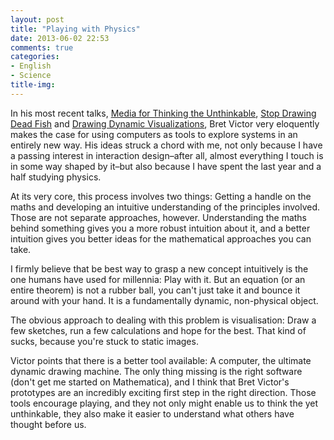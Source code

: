 ```yaml
---
layout: post
title: "Playing with Physics"
date: 2013-06-02 22:53
comments: true
categories: 
- English
- Science
title-img:
---
```

In his most recent talks, [Media for Thinking the Unthinkable]( http://vimeo.com/67076984 ), [Stop Drawing Dead Fish]( http://vimeo.com/64895205 ) and [Drawing Dynamic Visualizations]( http://vimeo.com/64895205 ), Bret Victor very eloquently makes the case for using computers as tools to explore systems in an entirely new way. His ideas struck a chord with me, not only because I have a passing interest in interaction design–after all, almost everything I touch is in some way shaped by it–but also because I have spent the last year and a half studying physics. 

At its very core, this process involves two things: Getting a handle on the maths and developing an intuitive understanding of the principles involved. Those are not separate approaches, however. Understanding the maths behind something gives you a more robust intuition about it, and a better intuition gives you better ideas for the mathematical approaches you can take. 

I firmly believe that be best way to grasp a new concept intuitively is the one humans have used for millennia: Play with it. But an equation (or an entire theorem) is not a rubber ball, you can't just take it and bounce it around with your hand. It is a fundamentally dynamic, non-physical object. 

The obvious approach to dealing with this problem is visualisation: Draw a few sketches, run a few calculations and hope for the best. That kind of sucks, because you're stuck to static images. 

Victor points that there is a better tool available: A computer, the ultimate dynamic drawing machine. The only thing missing is the right software (don't get me started on Mathematica), and I think that Bret Victor's prototypes are an incredibly exciting first step in the right direction. Those tools encourage playing, and they not only might enable us to think the yet unthinkable, they also make it easier to understand what others have thought before us.